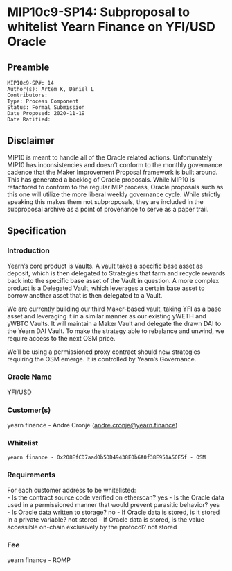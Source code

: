 # MIP10c9-SP14: Subproposal to whitelist Yearn Finance on YFI/USD Oracle

## Preamble
```
MIP10c9-SP#: 14
Author(s): Artem K, Daniel L
Contributors:
Type: Process Component
Status: Formal Submission
Date Proposed: 2020-11-19
Date Ratified:
``` 

## Disclaimer

MIP10 is meant to handle all of the Oracle related actions. Unfortunately MIP10 has inconsistencies and doesn’t conform to the monthly governance cadence that the Maker Improvement Proposal framework is built around. This has generated a backlog of Oracle proposals. While MIP10 is refactored to conform to the regular MIP process, Oracle proposals such as this one will utilize the more liberal weekly governance cycle. While strictly speaking this makes them not subproposals, they are included in the subproposal archive as a point of provenance to serve as a paper trail.

## Specification

### Introduction

Yearn’s core product is Vaults. A vault takes a specific base asset as deposit, which is then delegated to Strategies that farm and recycle rewards back into the specific base asset of the Vault in question. A more complex product is a Delegated Vault, which leverages a certain base asset to borrow another asset that is then delegated to a Vault.

We are currently building our third Maker-based vault, taking YFI as a base asset and leveraging it in a similar manner as our existing yWETH and yWBTC Vaults. It will maintain a Maker Vault and delegate the drawn DAI to the Yearn DAI Vault. To make the strategy able to rebalance and unwind, we require access to the next OSM price.

We’ll be using a permissioned proxy contract should new strategies requiring the OSM emerge. It is controlled by Yearn’s Governance.

### Oracle Name
YFI/USD

### Customer(s)
yearn finance - Andre Cronje (andre.cronje@yearn.finance)

### Whitelist
	yearn finance - 0x208EfCD7aad0b5DD49438E0b6A0f38E951A50E5f - OSM

### Requirements
For each customer address to be whitelisted:   
	- Is the contract source code verified on etherscan? yes
	- Is the Oracle data used in a permissioned manner that would prevent parasitic behavior? yes   
	- Is Oracle data written to storage? no
		- If Oracle data is stored, is it stored in a private variable? not stored
		- If Oracle data is stored, is the value accessible on-chain exclusively by the protocol? not stored

### Fee
yearn finance - ROMP
